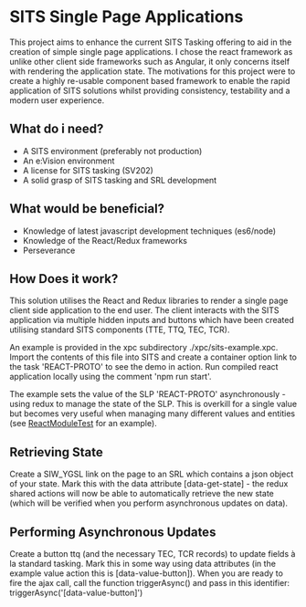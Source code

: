 # SITS Single Page Applications
This project aims to enhance the current SITS Tasking offering to aid in the creation of simple single page applications.
I chose the react framework as unlike other client side frameworks such as Angular, it only concerns itself with rendering the application state.
The motivations for this project were to create a highly re-usable component based framework to enable the rapid application of SITS solutions whilst providing consistency, testability and a modern user experience.

## What do i need?
- A SITS environment (preferably not production)
- An e:Vision environment
- A license for SITS tasking (SV202)
- A solid grasp of SITS tasking and SRL development

## What would be beneficial?
- Knowledge of latest javascript development techniques (es6/node)
- Knowledge of the React/Redux frameworks
- Perseverance

## How Does it work?

This solution utilises the React and Redux libraries to render a single page client side application to the end user. The client interacts with the SITS application via multiple hidden inputs and buttons which have been created utilising standard SITS components (TTE, TTQ, TEC, TCR).

An example is provided in the xpc subdirectory ./xpc/sits-example.xpc. Import the contents of this file into SITS and create a container option link to the task 'REACT-PROTO' to see the demo in action. Run compiled react application locally using the comment 'npm run start'.

 The example sets the value of the SLP 'REACT-PROTO' asynchronously - using redux to manage the state of the SLP. This is overkill for a single value but becomes very useful when managing many different values and entities (see [ReactModuleTest](https://github.com/hairmot/REACTModuleTest) for an example).

## Retrieving State

Create a SIW_YGSL link on the page to an SRL which contains a json object of your state. Mark this with the data attribute [data-get-state] - the redux shared actions will now be able to automatically retrieve the new state (which will be verified when you perform asynchronous updates on data).

## Performing Asynchronous Updates

Create a button ttq (and the necessary TEC, TCR records) to update fields à la standard tasking. Mark this in some way using data attributes (in the example value action this is [data-value-button]). When you are ready to fire the ajax call, call the function triggerAsync() and pass in this identifier: triggerAsync('[data-value-button]')
